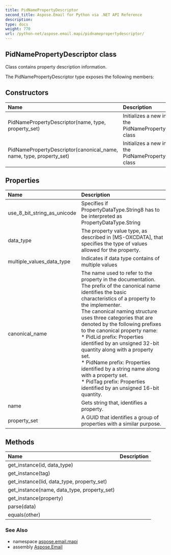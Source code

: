 ```yaml
---
title: PidNamePropertyDescriptor
second_title: Aspose.Email for Python via .NET API Reference
description: 
type: docs
weight: 770
url: /python-net/aspose.email.mapi/pidnamepropertydescriptor/
---
```


## PidNamePropertyDescriptor class

Class contains property description information.

The PidNamePropertyDescriptor type exposes the following members:
## Constructors
| Name | Description |
| :- | :- |
|PidNamePropertyDescriptor(name, type, property_set)|Initializes a new instance of the PidNamePropertyDescriptor class|
|PidNamePropertyDescriptor(canonical_name, name, type, property_set)|Initializes a new instance of the PidNamePropertyDescriptor class|
## Properties
| Name | Description |
| :- | :- |
|use_8_bit_string_as_unicode|Specifies if PropertyDataType.String8 has to be interpreted as PropertyDataType.String|
|data_type|The property value type, as described in [MS-OXCDATA], that specifies the type of values allowed for the property.|
|multiple_values_data_type|Indicates if data type contains of multiple values|
|canonical_name|The name used to refer to the property in the documentation.<br/>            The prefix of the canonical name identifies the basic characteristics of a property to the implementer. <br/>            The canonical naming structure uses three categories that are denoted by the following prefixes to the canonical property name: <br/>            * PidLid prefix: Properties identified by an unsigned 32-bit quantity along with a property set. <br/>            * PidName prefix: Properties identified by a string name along with a property set.<br/>            * PidTag prefix: Properties identified by an unsigned 16-bit quantity.|
|name|Gets string that, identifies a property.|
|property_set|A GUID that identifies a group of properties with a similar purpose.|
## Methods
| Name | Description |
| :- | :- |
|get_instance(id, data_type)|  |
|get_instance(tag)|  |
|get_instance(lid, data_type, property_set)|  |
|get_instance(name, data_type, property_set)|  |
|get_instance(property)|  |
|parse(data)|  |
|equals(other)|  |

### See Also

* namespace [aspose.email.mapi](/email/python-net/aspose.email.mapi/)
* assembly [Aspose.Email](/email/python-net/)

